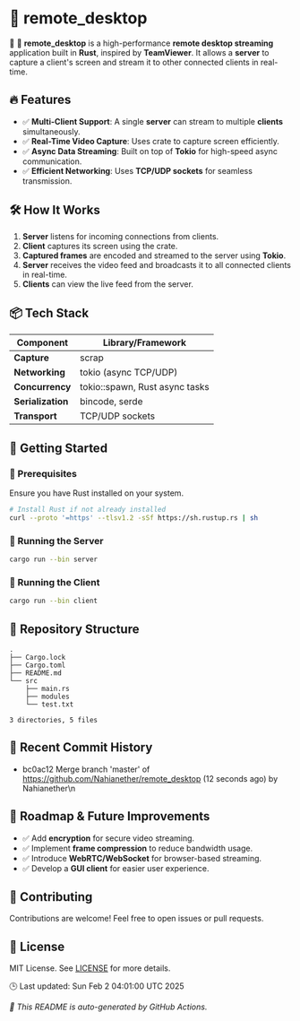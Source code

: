 # 📌 remote_desktop
🚀 🎥 **remote_desktop** is a high-performance **remote desktop streaming** application built in **Rust**, inspired by **TeamViewer**. It allows a **server** to capture a client's screen and stream it to other connected clients in real-time.

## 🔥 Features
- ✅ **Multi-Client Support**: A single **server** can stream to multiple **clients** simultaneously.
- ✅ **Real-Time Video Capture**: Uses  crate to capture screen efficiently.
- ✅ **Async Data Streaming**: Built on top of **Tokio** for high-speed async communication.
- ✅ **Efficient Networking**: Uses **TCP/UDP sockets** for seamless transmission.

## 🛠 How It Works
1. **Server** listens for incoming connections from clients.
2. **Client** captures its screen using the  crate.
3. **Captured frames** are encoded and streamed to the server using **Tokio**.
4. **Server** receives the video feed and broadcasts it to all connected clients in real-time.
5. **Clients** can view the live feed from the server.

## 📦 Tech Stack
| Component           | Library/Framework |
|--------------------|-----------------|
| **Capture**       | scrap         |
| **Networking**    | tokio (async TCP/UDP) |
| **Concurrency**   | tokio::spawn, Rust async tasks |
| **Serialization** | bincode, serde  |
| **Transport**     | TCP/UDP sockets |

## 🚀 Getting Started
### **🔧 Prerequisites**
Ensure you have Rust installed on your system.
```sh
# Install Rust if not already installed
curl --proto '=https' --tlsv1.2 -sSf https://sh.rustup.rs | sh
```

### **🔹 Running the Server**
```sh
cargo run --bin server
```

### **🔹 Running the Client**
```sh
cargo run --bin client
```

## 📂 Repository Structure
```
.
├── Cargo.lock
├── Cargo.toml
├── README.md
└── src
    ├── main.rs
    ├── modules
    └── test.txt

3 directories, 5 files
```

## 📜 Recent Commit History
- bc0ac12 Merge branch 'master' of https://github.com/Nahianether/remote_desktop (12 seconds ago) by Nahianether\n

## 🎯 Roadmap & Future Improvements
- ✅ Add **encryption** for secure video streaming.
- ✅ Implement **frame compression** to reduce bandwidth usage.
- ✅ Introduce **WebRTC/WebSocket** for browser-based streaming.
- ✅ Develop a **GUI client** for easier user experience.

## 🤝 Contributing
Contributions are welcome! Feel free to open issues or pull requests.

## 📜 License
MIT License. See [LICENSE](LICENSE) for more details.

🕒 Last updated: Sun Feb  2 04:01:00 UTC 2025

_🚀 This README is auto-generated by GitHub Actions._
